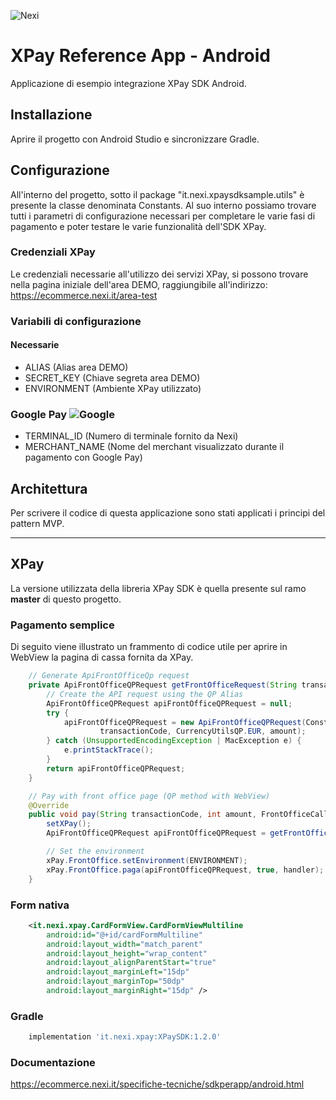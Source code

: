 ![Nexi](https://upload.wikimedia.org/wikipedia/commons/a/ac/Nexi_Logo.png)

# XPay Reference App - Android
Applicazione di esempio integrazione XPay SDK Android.

## Installazione
Aprire il progetto con Android Studio e sincronizzare Gradle.

## Configurazione
All'interno del progetto, sotto il package "it.nexi.xpaysdksample.utils" è presente la classe denominata Constants.
Al suo interno possiamo trovare tutti i parametri di configurazione necessari per completare le varie fasi di pagamento e poter testare le varie funzionalità dell'SDK XPay.

### Credenziali XPay
Le credenziali necessarie all'utilizzo dei servizi XPay, si possono trovare nella pagina iniziale dell'area DEMO, raggiungibile all'indirizzo: https://ecommerce.nexi.it/area-test

### Variabili di configurazione
#### Necessarie
- ALIAS (Alias area DEMO)
- SECRET_KEY (Chiave segreta area DEMO)
- ENVIRONMENT (Ambiente XPay utilizzato)

### Google Pay ![Google](https://img.icons8.com/color/48/000000/google-logo.png)

- TERMINAL_ID (Numero di terminale fornito da Nexi)
- MERCHANT_NAME (Nome del merchant visualizzato durante il pagamento con Google Pay)

## Architettura
Per scrivere il codice di questa applicazione sono stati applicati i principi del pattern MVP.

---
## XPay
La versione utilizzata della libreria XPay SDK è quella presente sul ramo **master** di questo progetto.

### Pagamento semplice
Di seguito viene illustrato un frammento di codice utile per aprire in WebView la pagina di cassa fornita da XPay.

```java 
    // Generate ApiFrontOfficeQp request
    private ApiFrontOfficeQPRequest getFrontOfficeRequest(String transactionCode, int amount) {
        // Create the API request using the QP Alias
        ApiFrontOfficeQPRequest apiFrontOfficeQPRequest = null;
        try {
            apiFrontOfficeQPRequest = new ApiFrontOfficeQPRequest(Constants.ALIAS,
                    transactionCode, CurrencyUtilsQP.EUR, amount);
        } catch (UnsupportedEncodingException | MacException e) {
            e.printStackTrace();
        }
        return apiFrontOfficeQPRequest;
    }

    // Pay with front office page (QP method with WebView)
    @Override
    public void pay(String transactionCode, int amount, FrontOfficeCallbackQP handler) {
        setXPay();
        ApiFrontOfficeQPRequest apiFrontOfficeQPRequest = getFrontOfficeRequest(transactionCode, amount);

        // Set the environment
        xPay.FrontOffice.setEnvironment(ENVIRONMENT);
        xPay.FrontOffice.paga(apiFrontOfficeQPRequest, true, handler);
    }
```

### Form nativa
``` xml
    <it.nexi.xpay.CardFormView.CardFormViewMultiline
        android:id="@+id/cardFormMultiline"
        android:layout_width="match_parent"
        android:layout_height="wrap_content"
        android:layout_alignParentStart="true"
        android:layout_marginLeft="15dp"
        android:layout_marginTop="50dp"
        android:layout_marginRight="15dp" />
```

### Gradle
```gradle
    implementation 'it.nexi.xpay:XPaySDK:1.2.0'
```

### Documentazione
https://ecommerce.nexi.it/specifiche-tecniche/sdkperapp/android.html
